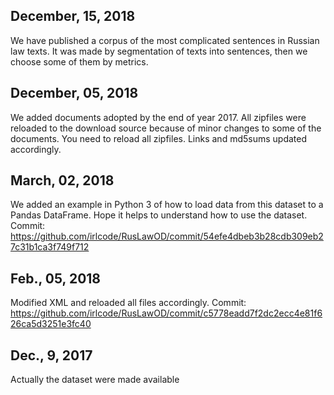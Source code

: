 ## December, 15, 2018
We have published a corpus of the most complicated sentences in Russian law texts. It was made by segmentation of texts into sentences, then we choose some of them by metrics. 

## December, 05, 2018
We added documents adopted by the end of year 2017. All zipfiles were reloaded to the download source because of minor changes to some of the documents. You need to reload all zipfiles. Links and md5sums updated accordingly. 

## March, 02, 2018
We added an example in Python 3 of how to load data from this dataset to a Pandas DataFrame.
Hope it helps to understand how to use the dataset.
Commit: https://github.com/irlcode/RusLawOD/commit/54efe4dbeb3b28cdb309eb27c31b1ca3f749f712 

## Feb., 05, 2018
Modified XML and reloaded all files accordingly. 
Commit: https://github.com/irlcode/RusLawOD/commit/c5778eadd7f2dc2ecc4e81f626ca5d3251e3fc40

## Dec., 9, 2017
Actually the dataset were made available

